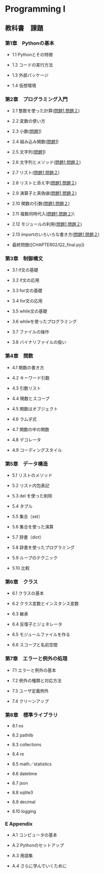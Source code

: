 # Programming Ⅰ

## 教科書　課題

### 第1章　Pythonの基本

* 1.1 Pythonとその特徴

* 1.2 コードの実行方法

* 1.3 外部パッケージ

* 1.4 仮想環境

### 第2章　プログラミング入門

* 2.1 整数を使った計算([問題1](CHAPTER02/Q2_1_1.py),[問題２](CHAPTER02/Q2_1_2.py))

* 2.2 変数の使い方

* 2.3 小数([問題1](CHAPTER02/Q2_3_1.py))

* 2.4 組み込み関数([問題1](CHAPTER02/Q2_4_1.py))

* 2.5 文字列([問題1](CHAPTER02/Q2_5_2.py))

* 2.6 文字列とメソッド([問題1](CHAPTER02/Q2_6_1.py),[問題２](CHAPTER02/Q2_6_2.py))

* 2.7 リスト([問題1](CHAPTER02/Q2_7_1.py),[問題２](CHAPTER02/Q2_7_2.py))

* 2.8 リストと添え字([問題1](CHAPTER02/Q2_8_1.py),[問題２](CHAPTER02/Q2_8_2.py))

* 2.9 演算子と真偽値([問題1](CHAPTER02/Q2_9_1.py),[問題２](CHAPTER02/Q2_9_2.py))

*  2.10 関数の引数([問題1](CHAPTER02/Q2_10_1.py),[問題２](CHAPTER02/Q2_10_2.py))

* 2.11 複数同時代入([問題1](CHAPTER02/Q2_11_1.py),[問題２](CHAPTER02/Q2_11_2.py))\

* 2.12 モジュールの利用([問題1](CHAPTER02/Q2_12_1.py),[問題２](CHAPTER02/Q2_12_2.py))

* 2.13 importのいろいろな書き方([問題1](CHAPTER02/Q2_13_1.py),[問題２](CHAPTER02/Q2_13_2.py))

* 最終問題([CHAPTER02/Q2_final.py])

### 第3章　制御構文

* 3.1 if文の基礎

* 3.2 if文の応用

* 3.3 for文の基礎

* 3.4 for文の応用

* 3.5 while文の基礎

* 3.6 whileを使ったプログラミング

* 3.7 ファイルの操作

* 3.8 バイナリファイルの扱い

### 第4章　関数

* 4.1 関数の書き方

* 4.2 キーワード引数

* 4.3 引数リスト

* 4.4 関数とスコープ

* 4.5 関数はオブジェクト

* 4.6 ラムダ式

* 4.7 関数の中の関数

* 4.8 デコレータ

* 4.9 コーディングスタイル

### 第5章　データ構造

* 5.1 リストのメソッド

* 5.2 リスト内包表記

* 5.3 del を使った削除

* 5.4 タプル

* 5.5 集合（set）

* 5.6 集合を使った演算

* 5.7 辞書（dict）

* 5.8 辞書を使ったプログラミング

* 5.9 ループのテクニック

* 5.10 比較

### 第6章　クラス

* 6.1 クラスの基本

* 6.2 クラス変数とインスタンス変数

* 6.3 継承

* 6.4 反復子とジェネレータ

* 6.5 モジュールファイルを作る

* 6.6 スコープと名前空間

### 第7章　エラーと例外の処理

* 7.1 エラーと例外の基本

* 7.2 例外の種類と対応方法

* 7.3 ユーザ定義例外

* 7.4 クリーンアップ

### 第8章　標準ライブラリ

* 8.1 os

* 8.2 pathlib

* 8.3 collections

* 8.4 re

* 8.5 math／statistics

* 8.6 datetime

* 8.7 json

* 8.8 sqlite3

* 8.9 decimal

* 8.10 logging

### E Appendix

* A.1 コンピュータの基本

* A.2 Pythonのセットアップ

* A.3 用語集

* A.4 さらに学んでいくために

